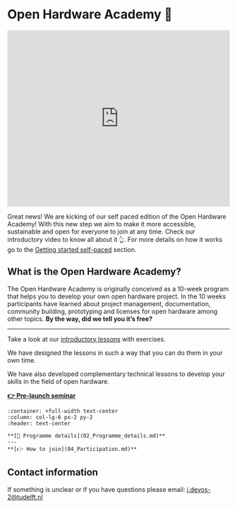 
# Open Hardware Academy 🚀
<!-- ```{image} img/jpg/banner.jpg
:alt: hardware illustration
:align: center
:width: 90%
``` -->
<iframe width="100%" height="400" src="https://www.youtube.com/embed/TLef1ZGSr_0" title="YouTube video player" frameborder="0" allow="accelerometer; autoplay; clipboard-write; encrypted-media; gyroscope; picture-in-picture; web-share" allowfullscreen></iframe>

Great news! We are kicking of our self paced edition of the Open Hardware Academy! With this new step we aim to make it more accessible, sustainable and open for everyone to join at any time. Check our introductory video to know all about it 👆. For more details on how it works go to the [Getting started self-paced](./01_X_Selfpaced.md) section.

## What is the Open Hardware Academy?

The Open Hardware Academy is originally conceived as a 10-week program that helps you to develop your own open hardware project. In the 10 weeks participants have learned about project management, documentation, community building, prototyping and licenses for open hardware among other topics. **By the way, did we tell you it’s free?**

---
Take a look at our [introductory lessons](./03_Lessons.md) with exercises.

We have designed the lessons in such a way that you can do them in your own time. 

We have also developed complementary technical lessons to develop your skills in the field of open hardware.


**[👉 Pre-launch seminar](https://www.youtube.com/watch?v=wkpVgo1fIpA)**

```{panels}
:container: +full-width text-center
:column: col-lg-6 px-2 py-2
:header: text-center

**[🔎 Programme details](02_Programme_details.md)**
---
**[👉 How to join](04_Participation.md)**

```


## Contact information

If something is unclear or if you have questions please email: j.devos-2@tudelft.nl
